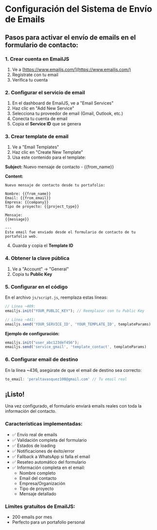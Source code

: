 # Configuración del Sistema de Envío de Emails

## Pasos para activar el envío de emails en el formulario de contacto:

### 1. Crear cuenta en EmailJS
1. Ve a [https://www.emailjs.com/](https://www.emailjs.com/)
2. Regístrate con tu email
3. Verifica tu cuenta

### 2. Configurar el servicio de email
1. En el dashboard de EmailJS, ve a "Email Services"
2. Haz clic en "Add New Service"
3. Selecciona tu proveedor de email (Gmail, Outlook, etc.)
4. Conecta tu cuenta de email
5. Copia el **Service ID** que se genera

### 3. Crear template de email
1. Ve a "Email Templates"
2. Haz clic en "Create New Template"
3. Usa este contenido para el template:

**Subject:** Nuevo mensaje de contacto - {{from_name}}

**Content:**
```
Nuevo mensaje de contacto desde tu portafolio:

Nombre: {{from_name}}
Email: {{from_email}}
Empresa: {{company}}
Tipo de proyecto: {{project_type}}

Mensaje:
{{message}}

---
Este email fue enviado desde el formulario de contacto de tu portafolio web.
```

4. Guarda y copia el **Template ID**

### 4. Obtener la clave pública
1. Ve a "Account" → "General"
2. Copia tu **Public Key**

### 5. Configurar en el código
En el archivo `js/script.js`, reemplaza estas líneas:

```javascript
// Línea ~409:
emailjs.init("YOUR_PUBLIC_KEY"); // Reemplazar con tu Public Key

// Línea ~441:
emailjs.send('YOUR_SERVICE_ID', 'YOUR_TEMPLATE_ID', templateParams)
```

**Ejemplo de configuración:**
```javascript
emailjs.init("user_abc123def456");
emailjs.send('service_gmail', 'template_contact', templateParams)
```

### 6. Configurar email de destino
En la línea ~436, asegúrate de que el email de destino sea correcto:
```javascript
to_email: 'peraltavasquez100@gmail.com' // Tu email real
```

## ¡Listo!
Una vez configurado, el formulario enviará emails reales con toda la información del contacto.

### Características implementadas:
- ✅ Envío real de emails
- ✅ Validación completa del formulario
- ✅ Estados de loading
- ✅ Notificaciones de éxito/error
- ✅ Fallback a WhatsApp si falla el email
- ✅ Reseteo automático del formulario
- ✅ Información completa en el email:
  - Nombre completo
  - Email del contacto
  - Empresa/Organización
  - Tipo de proyecto
  - Mensaje detallado

### Límites gratuitos de EmailJS:
- 200 emails por mes
- Perfecto para un portafolio personal